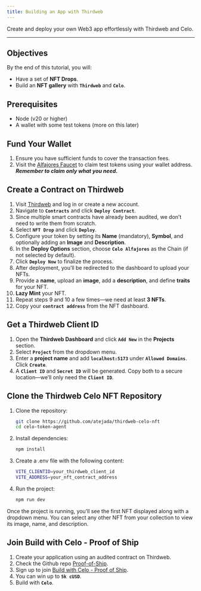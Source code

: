 ```yaml
---
title: Building an App with Thirdweb
---
```


Create and deploy your own Web3 app effortlessly with Thirdweb and Celo. 

---

## Objectives

By the end of this tutorial, you will:  

* Have a set of **NFT Drops**.
* Build an **NFT gallery** with **`Thirdweb`** and **`Celo`**.

## Prerequisites

* Node (v20 or higher)
* A wallet with some test tokens (more on this later)

## Fund Your Wallet  

1. Ensure you have sufficient funds to cover the transaction fees.  
2. Visit the [Alfajores Faucet](https://faucet.celo.org/alfajores) to claim test tokens using your wallet address. ***Remember to claim only what you need.***

## Create a Contract on Thirdweb  

1. Visit [Thirdweb](https://thirdweb.com/login) and log in or create a new account.  
2. Navigate to **`Contracts`** and click **`Deploy Contract`**.  
3. Since multiple smart contracts have already been audited, we don’t need to write them from scratch.  
4. Select **`NFT Drop`** and click **`Deploy`**.  
5. Configure your token by setting its **Name** (mandatory), **Symbol**, and optionally adding an **Image** and **Description**.  
6. In the **Deploy Options** section, choose **`Celo Alfajores`** as the Chain (if not selected by default).  
7. Click **`Deploy Now`** to finalize the process.  
8. After deployment, you’ll be redirected to the dashboard to upload your NFTs.  
9. Provide a **name**, upload an **image**, add a **description**, and define **traits** for your NFT.  
10. **Lazy Mint** your NFT.  
11. Repeat steps 9 and 10 a few times—we need at least **3 NFTs**.  
12. Copy your **`contract address`** from the NFT dashboard.  

## Get a Thirdweb Client ID  

1. Open the **Thirdweb Dashboard** and click **`Add New`** in the **Projects** section.  
2. Select **`Project`** from the dropdown menu.  
3. Enter a **project name** and add **`localhost:5173`** under **`Allowed Domains`**. Click **`Create`**.  
4. A **`Client ID`** and **`Secret ID`** will be generated. Copy both to a secure location—we’ll only need the **`Client ID`**.  

## Clone the Thirdweb Celo NFT Repository  

1. Clone the repository: 
 
   ```sh
   git clone https://github.com/atejada/thirdweb-celo-nft
   cd celo-token-agent
   ```
2. Install dependencies:


	```sh
	npm install
	```
3. Create a .env file with the following content:


	```sh
	VITE_CLIENTID=your_thirdweb_client_id
	VITE_ADDRESS=your_nft_contract_address
	```	
	
4. Run the project:


	```sh
   npm run dev
	```
	
Once the project is running, you’ll see the first NFT displayed along with a dropdown menu. You can select any other NFT from your collection to view its image, name, and description.

## Join Build with Celo - Proof of Ship

1. Create your application using an audited contract on Thirdweb.
2. Check the Github repo [Proof-of-Ship](https://github.com/celo-org/Proof-of-Ship?tab=readme-ov-file).
3. Sign up to join [Build with Celo - Proof of Ship](https://celo.lemonade.social/e/4JkhOXcD).
4. You can win up to **`5k cUSD`**.
5. Build with **`Celo`**.
